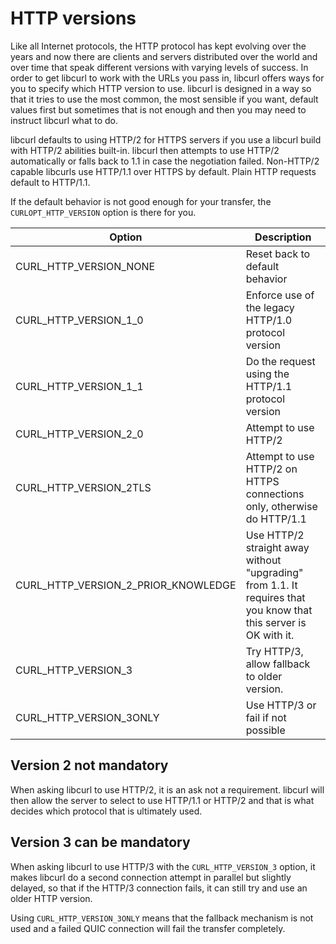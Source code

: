 # HTTP versions

Like all Internet protocols, the HTTP protocol has kept evolving over the
years and now there are clients and servers distributed over the world and
over time that speak different versions with varying levels of success. In
order to get libcurl to work with the URLs you pass in, libcurl offers ways
for you to specify which HTTP version to use. libcurl is designed in a way so
that it tries to use the most common, the most sensible if you want, default
values first but sometimes that is not enough and then you may need to
instruct libcurl what to do.

libcurl defaults to using HTTP/2 for HTTPS servers if you use a libcurl build
with HTTP/2 abilities built-in. libcurl then attempts to use HTTP/2
automatically or falls back to 1.1 in case the negotiation failed. Non-HTTP/2
capable libcurls use HTTP/1.1 over HTTPS by default. Plain HTTP requests
default to HTTP/1.1.

If the default behavior is not good enough for your transfer, the
`CURLOPT_HTTP_VERSION` option is there for you.

| Option                              | Description |
|-------------------------------------|-------------|
| CURL_HTTP_VERSION_NONE              | Reset back to default behavior
| CURL_HTTP_VERSION_1_0               | Enforce use of the legacy HTTP/1.0 protocol version
| CURL_HTTP_VERSION_1_1               | Do the request using the HTTP/1.1 protocol version
| CURL_HTTP_VERSION_2_0               | Attempt to use HTTP/2
| CURL_HTTP_VERSION_2TLS              | Attempt to use HTTP/2 on HTTPS connections only, otherwise do HTTP/1.1
| CURL_HTTP_VERSION_2_PRIOR_KNOWLEDGE | Use HTTP/2 straight away without "upgrading" from 1.1. It requires that you know that this server is OK with it.
| CURL_HTTP_VERSION_3 | Try HTTP/3, allow fallback to older version.
| CURL_HTTP_VERSION_3ONLY | Use HTTP/3 or fail if not possible

## Version 2 not mandatory

When asking libcurl to use HTTP/2, it is an ask not a requirement. libcurl
will then allow the server to select to use HTTP/1.1 or HTTP/2 and that is
what decides which protocol that is ultimately used.

## Version 3 can be mandatory

When asking libcurl to use HTTP/3 with the `CURL_HTTP_VERSION_3` option, it
makes libcurl do a second connection attempt in parallel but slightly delayed,
so that if the HTTP/3 connection fails, it can still try and use an older HTTP
version.

Using `CURL_HTTP_VERSION_3ONLY` means that the fallback mechanism is not used
and a failed QUIC connection will fail the transfer completely.
